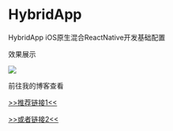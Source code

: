 # HybridApp
HybridApp iOS原生混合ReactNative开发基础配置

效果展示

![](https://ws3.sinaimg.cn/large/8bbf0afbjw1fb4aykwmpyg20970gjgok.gif)

前往我的博客查看

[>>推荐链接1<<](https://ferryvip.coding.me/FerryVipBlog/2016/12/26/iOS%E9%A1%B9%E7%9B%AE%E6%B7%BB%E5%8A%A0ReactNative%E6%B7%B7%E5%90%88%E5%BC%80%E5%8F%91/)

[>>或者链接2<<](https://strawferry.github.io/FerryVipBlog/2016/12/26/iOS%E9%A1%B9%E7%9B%AE%E6%B7%BB%E5%8A%A0ReactNative%E6%B7%B7%E5%90%88%E5%BC%80%E5%8F%91/)